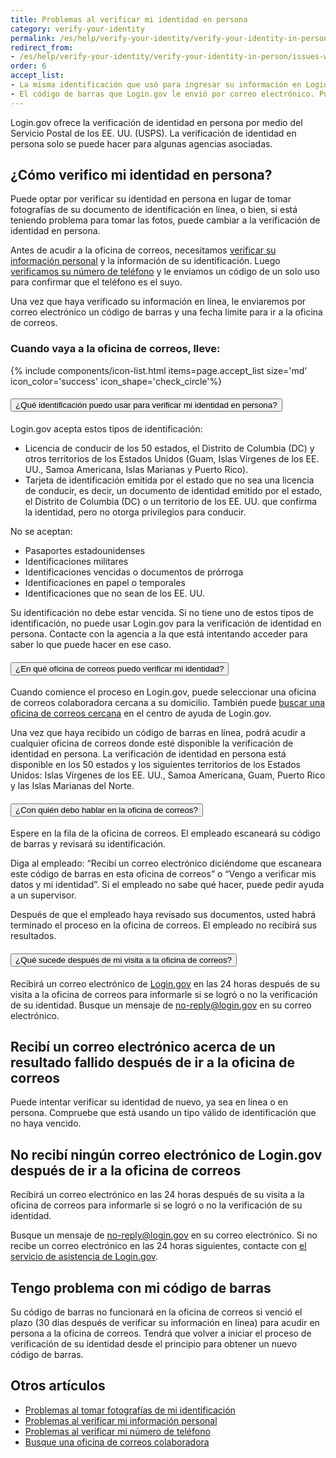 ```yaml
---
title: Problemas al verificar mi identidad en persona
category: verify-your-identity
permalink: /es/help/verify-your-identity/verify-your-identity-in-person/
redirect_from:
- /es/help/verify-your-identity/verify-your-identity-in-person/issues-with-verifying-your-identity-in-person/
order: 6
accept_list:
- La misma identificación que usó para ingresar su información en Login.gov.
- El código de barras que Login.gov le envió por correo electrónico. Puede imprimir el correo electrónico o mostrarlo en su dispositivo móvil.
---
```


Login.gov ofrece la verificación de identidad en persona por medio del Servicio Postal de los EE. UU. (USPS). La verificación de identidad en persona solo se puede hacer para algunas agencias asociadas.

## ¿Cómo verifico mi identidad en persona?

Puede optar por verificar su identidad en persona en lugar de tomar fotografías de su documento de identificación en línea, o bien, si está teniendo problema para tomar las fotos, puede cambiar a la verificación de identidad en persona.

Antes de acudir a la oficina de correos, necesitamos [verificar su información personal](/es/help/verify-your-identity/issues-verifying-my-personal-information/) y la información de su identificación. Luego [verificamos su número de teléfono](/es/help/verify-your-identity/phone-number/) y le enviamos un código de un solo uso para confirmar que el teléfono es el suyo.

Una vez que haya verificado su información en línea, le enviaremos por correo electrónico un código de barras y una fecha límite para ir a la oficina de correos.

### Cuando vaya a la oficina de correos, lleve:

{% include components/icon-list.html items=page.accept_list size='md' icon_color='success' icon_shape='check_circle'%}

<div class="usa-accordion usa-accordion--bordered margin-y-4">
  <h4 class="usa-accordion__heading">
    <button
      type="button"
      class="usa-accordion__button"
      aria-expanded="false"
      aria-controls="b-a1"
    >
      ¿Qué identificación puedo usar para verificar mi identidad en persona?
    </button>
  </h4>
  <div id="b-a1" class="usa-accordion__content usa-prose">
    <p>Login.gov acepta estos tipos de identificación:</p>
    <ul>
      <li>Licencia de conducir de los 50 estados, el Distrito de Columbia (DC) y otros territorios de los Estados Unidos (Guam, Islas Vírgenes de los EE. UU., Samoa Americana, Islas Marianas y Puerto Rico).</li>
      <li>Tarjeta de identificación emitida por el estado que no sea una licencia de conducir, es decir, un documento de identidad emitido por el estado, el Distrito de Columbia (DC) o un territorio de los EE. UU. que confirma la identidad, pero no otorga privilegios para conducir.</li>
    </ul>
    <p>No se aceptan:</p>
    <ul>
      <li>Pasaportes estadounidenses</li>
      <li>Identificaciones militares</li>
      <li>Identificaciones vencidas o documentos de prórroga</li>
      <li>Identificaciones en papel o temporales</li>
      <li>Identificaciones que no sean de los EE. UU.</li>
    </ul>
    <p>Su identificación no debe estar vencida. Si no tiene uno de estos tipos de identificación, no puede usar Login.gov para la verificación de identidad en persona. Contacte con la agencia a la que está intentando acceder para saber lo que puede hacer en ese caso.</p>
  </div>
</div>

<div class="usa-accordion usa-accordion--bordered margin-y-4">
  <h4 class="usa-accordion__heading">
    <button
      type="button"
      class="usa-accordion__button"
      aria-expanded="false"
      aria-controls="b-a2"
    >
      ¿En qué oficina de correos puedo verificar mi identidad?
    </button>
  </h4>
  <div id="b-a2" class="usa-accordion__content usa-prose">
    <p>Cuando comience el proceso en Login.gov, puede seleccionar una oficina de correos colaboradora cercana a su domicilio. También puede <a href="{{ '/es/help/verify-your-identity/verify-your-identity-in-person/find-a-participating-post-office/' | prepend: site.baseurl }}">buscar una oficina de correos cercana</a> en el centro de ayuda de Login.gov.</p>
    <p>Una vez que haya recibido un código de barras en línea, podrá acudir a cualquier oficina de correos donde esté disponible la verificación de identidad en persona. La verificación de identidad en persona está disponible en los 50 estados y los siguientes territorios de los Estados Unidos: Islas Vírgenes de los EE. UU., Samoa Americana, Guam, Puerto Rico y las Islas Marianas del Norte.</p>
  </div>
</div>

<div class="usa-accordion usa-accordion--bordered margin-y-4">
  <h4 class="usa-accordion__heading">
    <button
      type="button"
      class="usa-accordion__button"
      aria-expanded="false"
      aria-controls="b-a3"
    >
      ¿Con quién debo hablar en la oficina de correos?
    </button>
  </h4>
  <div id="b-a3" class="usa-accordion__content usa-prose">
    <p>Espere en la fila de la oficina de correos. El empleado escaneará su código de barras y revisará su identificación.</p>
    <p>Diga al empleado: “Recibí un correo electrónico diciéndome que escaneara este código de barras en esta oficina de correos” o “Vengo a verificar mis datos y mi identidad”. Si el empleado no sabe qué hacer, puede pedir ayuda a un supervisor.</p>
    <p>Después de que el empleado haya revisado sus documentos, usted habrá terminado el proceso en la oficina de correos. El empleado no recibirá sus resultados.</p>
  </div>
</div>

<div class="usa-accordion usa-accordion--bordered margin-y-4">
  <h4 class="usa-accordion__heading">
    <button
      type="button"
      class="usa-accordion__button"
      aria-expanded="false"
      aria-controls="b-a4"
    >
      ¿Qué sucede después de mi visita a la oficina de correos?
    </button>
  </h4>
  <div id="b-a4" class="usa-accordion__content usa-prose">
    <p>Recibirá un correo electrónico de <a href="https://secure.login.gov/es/">Login.gov</a> en las 24 horas después de su visita a la oficina de correos para informarle si se logró o no la verificación de su identidad. Busque un mensaje de <a href="mailto:no-reply@login.gov">no-reply@login.gov</a> en su correo electrónico.</p>
  </div>
</div>

## Recibí un correo electrónico acerca de un resultado fallido después de ir a la oficina de correos

Puede intentar verificar su identidad de nuevo, ya sea en línea o en persona. Compruebe que está usando un tipo válido de identificación que no haya vencido.

## No recibí ningún correo electrónico de Login.gov después de ir a la oficina de correos

Recibirá un correo electrónico en las 24 horas después de su visita a la oficina de correos para informarle si se logró o no la verificación de su identidad.

Busque un mensaje de [no-reply@login.gov](mailto:no-reply@login.gov) en su correo electrónico. Si no recibe un correo electrónico en las 24 horas siguientes, contacte con [el servicio de asistencia de Login.gov](https://login.gov/es/contact/).

## Tengo problema con mi código de barras

Su código de barras no funcionará en la oficina de correos si venció el plazo (30 días después de verificar su información en línea) para acudir en persona a la oficina de correos. Tendrá que volver a iniciar el proceso de verificación de su identidad desde el principio para obtener un nuevo código de barras.

## Otros artículos

* [Problemas al tomar fotografías de mi identificación](/es/help/verify-your-identity/how-to-take-photos-to-verify-your-identity/)
* [Problemas al verificar mi información personal](/es/help/verify-your-identity/issues-verifying-my-personal-information/)
* [Problemas al verificar mi número de teléfono](/es/help/verify-your-identity/phone-number/)
* [Busque una oficina de correos colaboradora](/es/help/verify-your-identity/verify-your-identity-in-person/find-a-participating-post-office/)
